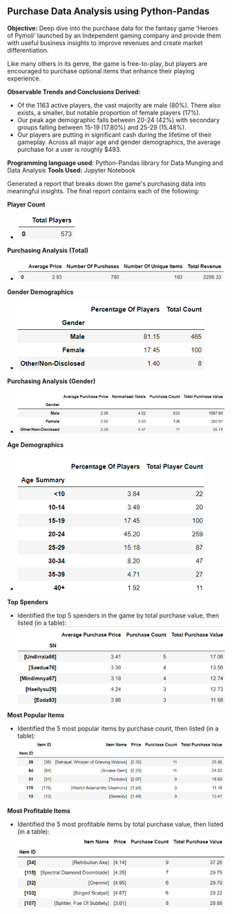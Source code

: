 ## Purchase Data Analysis using Python-Pandas
**Objective:**
Deep dive into the purchase data for the fantasy game ‘Heroes of Pymoli’ launched by an Independent gaming company and provide them with useful business insights to improve revenues and create market differentiation.

Like many others in its genre, the game is free-to-play, but players are encouraged to purchase optional items that enhance their playing experience.

**Observable Trends and Conclusions Derived:**
  * Of the 1163 active players, the vast majority are male (80%). There also exists, a smaller, but notable proportion of female players (17%).
  *	Our peak age demographic falls between 20-24 (42%) with secondary groups falling between 15-19 (17.80%) and 25-29 (15.48%).
  * Our players are putting in significant cash during the lifetime of their gameplay. Across all major age and gender demographics, the average purchase for a user is roughly $493.

**Programming language used:** Python-Pandas library for Data Munging and Data Analysis
**Tools Used:** Jupyter Notebook 

Generated a report that breaks down the game's purchasing data into meaningful insights.
The final report contains each of the following:

**Player Count**
* ![player_count](images/player_count.PNG)

**Purchasing Analysis (Total)**
* ![purchase_analysis](images/purchasing_analysis_total.PNG)

**Gender Demographics**
* ![gender_demo](images/gender_demo.PNG)

**Purchasing Analysis (Gender)** 
* ![purchase_analysis_gender](images/purchase_analysis_gender.PNG)

**Age Demographics**
* ![age_demo](images/age_demo.PNG)

**Top Spenders**
* Identified the top 5 spenders in the game by total purchase value, then listed (in a table):
  ![top_spenders](images/top_spenders.PNG)
  
**Most Popular Items**
* Identified the 5 most popular items by purchase count, then listed (in a table):
 ![popular_items](images/popular_items.PNG)
 
**Most Profitable Items**
* Identified the 5 most profitable items by total purchase value, then listed (in a table):
 ![profitable_items](images/profitable_items.PNG)
